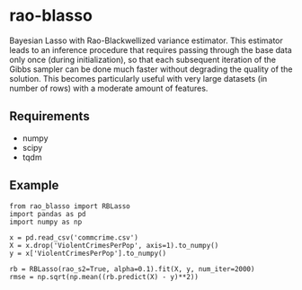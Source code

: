# rao-blasso

Bayesian Lasso with Rao-Blackwellized variance estimator. This
estimator leads to an inference procedure that requires passing
through the base data only once (during initialization), so that each
subsequent iteration of the Gibbs sampler can be done much faster
without degrading the quality of the solution. This becomes
particularly useful with very large datasets (in number of rows) with
a moderate amount of features.

## Requirements

  - numpy
  - scipy
  - tqdm

## Example

```
from rao_blasso import RBLasso 
import pandas as pd
import numpy as np

x = pd.read_csv('commcrime.csv')
X = x.drop('ViolentCrimesPerPop', axis=1).to_numpy()
y = x['ViolentCrimesPerPop'].to_numpy()

rb = RBLasso(rao_s2=True, alpha=0.1).fit(X, y, num_iter=2000)
rmse = np.sqrt(np.mean((rb.predict(X) - y)**2))
```